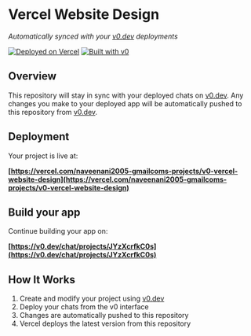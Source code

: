 # Vercel Website Design

*Automatically synced with your [v0.dev](https://v0.dev) deployments*

[![Deployed on Vercel](https://img.shields.io/badge/Deployed%20on-Vercel-black?style=for-the-badge&logo=vercel)](https://vercel.com/naveenani2005-gmailcoms-projects/v0-vercel-website-design)
[![Built with v0](https://img.shields.io/badge/Built%20with-v0.dev-black?style=for-the-badge)](https://v0.dev/chat/projects/JYzXcrfkC0s)

## Overview

This repository will stay in sync with your deployed chats on [v0.dev](https://v0.dev).
Any changes you make to your deployed app will be automatically pushed to this repository from [v0.dev](https://v0.dev).

## Deployment

Your project is live at:

**[https://vercel.com/naveenani2005-gmailcoms-projects/v0-vercel-website-design](https://vercel.com/naveenani2005-gmailcoms-projects/v0-vercel-website-design)**

## Build your app

Continue building your app on:

**[https://v0.dev/chat/projects/JYzXcrfkC0s](https://v0.dev/chat/projects/JYzXcrfkC0s)**

## How It Works

1. Create and modify your project using [v0.dev](https://v0.dev)
2. Deploy your chats from the v0 interface
3. Changes are automatically pushed to this repository
4. Vercel deploys the latest version from this repository
